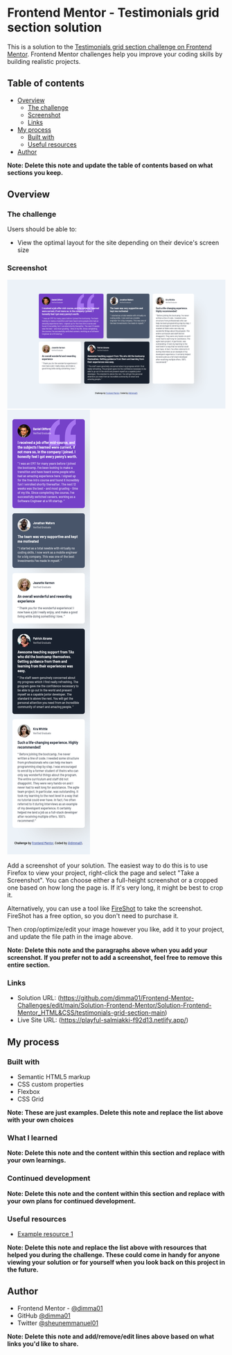 # Frontend Mentor - Testimonials grid section solution

This is a solution to the [Testimonials grid section challenge on Frontend Mentor](https://www.frontendmentor.io/challenges/testimonials-grid-section-Nnw6J7Un7). Frontend Mentor challenges help you improve your coding skills by building realistic projects.

## Table of contents

- [Overview](#overview)
  - [The challenge](#the-challenge)
  - [Screenshot](#screenshot)
  - [Links](#links)
- [My process](#my-process)
  - [Built with](#built-with)
  - [Useful resources](#useful-resources)
- [Author](#author)

**Note: Delete this note and update the table of contents based on what sections you keep.**

## Overview

### The challenge

Users should be able to:

- View the optimal layout for the site depending on their device's screen size

### Screenshot

![](./Desktop.png)![](./Mobile.png)

Add a screenshot of your solution. The easiest way to do this is to use Firefox to view your project, right-click the page and select "Take a Screenshot". You can choose either a full-height screenshot or a cropped one based on how long the page is. If it's very long, it might be best to crop it.

Alternatively, you can use a tool like [FireShot](https://getfireshot.com/) to take the screenshot. FireShot has a free option, so you don't need to purchase it.

Then crop/optimize/edit your image however you like, add it to your project, and update the file path in the image above.

**Note: Delete this note and the paragraphs above when you add your screenshot. If you prefer not to add a screenshot, feel free to remove this entire section.**

### Links

- Solution URL: (https://github.com/dimma01/Frontend-Mentor-Challenges/edit/main/Solution-Frontend-Mentor/Solution-Frontend-Mentor_HTML&CSS/testimonials-grid-section-main)
- Live Site URL: (https://playful-salmiakki-f92d13.netlify.app/)

## My process

### Built with

- Semantic HTML5 markup
- CSS custom properties
- Flexbox
- CSS Grid

**Note: These are just examples. Delete this note and replace the list above with your own choices**

### What I learned



**Note: Delete this note and the content within this section and replace with your own learnings.**

### Continued development



**Note: Delete this note and the content within this section and replace with your own plans for continued development.**

### Useful resources

- [Example resource 1](https://stackoverflow.com/) 

**Note: Delete this note and replace the list above with resources that helped you during the challenge. These could come in handy for anyone viewing your solution or for yourself when you look back on this project in the future.**

## Author

- Frontend Mentor - [@dimma01](https://www.frontendmentor.io/profile/dimma01)
- GitHub [@dimma01](https://github.com/dimma01)
- Twitter [@sheunemmanuel01](https://twitter.com/sheunemmanuel01?t=ZflkwHgV9IiOzZOAQJsukA&s=09)

**Note: Delete this note and add/remove/edit lines above based on what links you'd like to share.**


